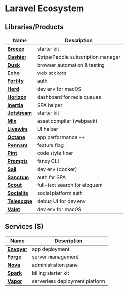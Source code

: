 # Laravel Ecosystem

## Libraries/Products

| **Name** | **Description** |
| --- | --- |
| [**Breeze**](https://laravel.com/docs/9.x/starter-kits#laravel-breeze) | starter kit |
| [**Cashier**](https://laravel.com/docs/9.x/billing) | Stripe/Paddle subscription manager |
| [**Dusk**](https://laravel.com/docs/9.x/dusk) | browser automation &amp; testing |
| [**Echo**](https://laravel.com/docs/9.x/broadcasting) | web sockets |
| [**Fortify**](https://laravel.com/docs/9.x/fortify) | auth |
| [**Herd**](https://herd.laravel.com/) | dev env for macOS |
| [**Horizon**](https://laravel.com/docs/9.x/horizon) | dashboard for redis queues |
| [**Inertia**](https://inertiajs.com/) | SPA helper |
| [**Jetstream**](https://jetstream.laravel.com/) | starter kit |
| [**Mix**](https://laravel.com/docs/9.x/mix) | asset compiler (webpack) |
| [**Livewire**](https://livewire.laravel.com/) | UI helper |
| [**Octane**](https://laravel.com/docs/9.x/octane) | app performance ++ |
| [**Pennant**](https://laravel.com/docs/10.x/pennant) | feature flag |
| [**Pint**](https://laravel.com/docs/10.x/pint) | code style fixer |
| [**Prompts**](https://laravel.com/docs/10.x/prompts) | fancy CLI |
| [**Sail**](https://laravel.com/docs/9.x/sail) | dev env (docker) |
| [**Sanctum**](https://laravel.com/docs/9.x/sanctum) | auth for SPA |
| [**Scout**](https://laravel.com/docs/9.x/scout) | full-text search for eloquent |
| [**Socialite**](https://laravel.com/docs/9.x/socialite) | social platform auth |
| [**Telescope**](https://laravel.com/docs/9.x/telescope) | debug UI for dev env |
| [**Valet**](https://laravel.com/docs/9.x/valet) | dev env for macOS |

## Services ($)

| **Name** | **Description** |
| --- | --- |
| [**Envoyer**](https://envoyer.io/) | app deployment |
| [**Forge**](https://forge.laravel.com/) | server management |
| [**Nova**](https://nova.laravel.com/) | administration panel |
| [**Spark**](https://spark.laravel.com/) | billing starter kit |
| [**Vapor**](https://vapor.laravel.com/) | serverless deployment platform |

